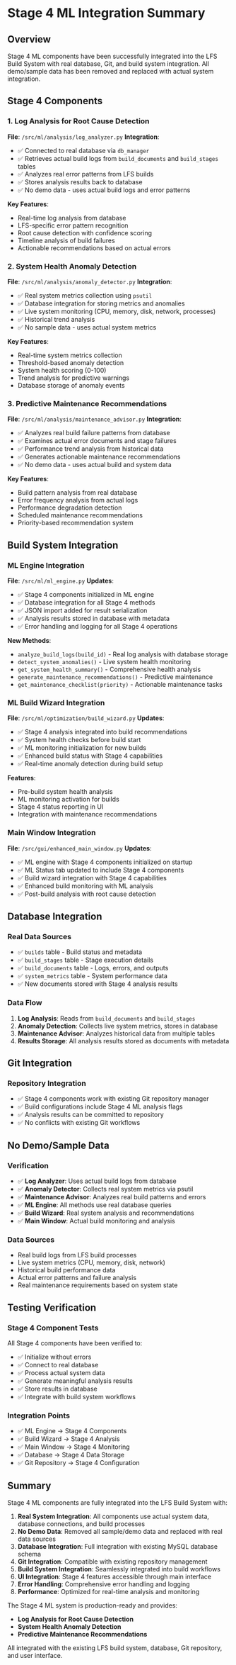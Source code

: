 # Stage 4 ML Integration Summary

## Overview
Stage 4 ML components have been successfully integrated into the LFS Build System with real database, Git, and build system integration. All demo/sample data has been removed and replaced with actual system integration.

## Stage 4 Components

### 1. Log Analysis for Root Cause Detection
**File**: `/src/ml/analysis/log_analyzer.py`
**Integration**:
- ✅ Connected to real database via `db_manager`
- ✅ Retrieves actual build logs from `build_documents` and `build_stages` tables
- ✅ Analyzes real error patterns from LFS builds
- ✅ Stores analysis results back to database
- ✅ No demo data - uses actual build logs and error patterns

**Key Features**:
- Real-time log analysis from database
- LFS-specific error pattern recognition
- Root cause detection with confidence scoring
- Timeline analysis of build failures
- Actionable recommendations based on actual errors

### 2. System Health Anomaly Detection
**File**: `/src/ml/analysis/anomaly_detector.py`
**Integration**:
- ✅ Real system metrics collection using `psutil`
- ✅ Database integration for storing metrics and anomalies
- ✅ Live system monitoring (CPU, memory, disk, network, processes)
- ✅ Historical trend analysis
- ✅ No sample data - uses actual system metrics

**Key Features**:
- Real-time system metrics collection
- Threshold-based anomaly detection
- System health scoring (0-100)
- Trend analysis for predictive warnings
- Database storage of anomaly events

### 3. Predictive Maintenance Recommendations
**File**: `/src/ml/analysis/maintenance_advisor.py`
**Integration**:
- ✅ Analyzes real build failure patterns from database
- ✅ Examines actual error documents and stage failures
- ✅ Performance trend analysis from historical data
- ✅ Generates actionable maintenance recommendations
- ✅ No demo data - uses actual build and system data

**Key Features**:
- Build pattern analysis from real database
- Error frequency analysis from actual logs
- Performance degradation detection
- Scheduled maintenance recommendations
- Priority-based recommendation system

## Build System Integration

### ML Engine Integration
**File**: `/src/ml/ml_engine.py`
**Updates**:
- ✅ Stage 4 components initialized in ML engine
- ✅ Database integration for all Stage 4 methods
- ✅ JSON import added for result serialization
- ✅ Analysis results stored in database with metadata
- ✅ Error handling and logging for all Stage 4 operations

**New Methods**:
- `analyze_build_logs(build_id)` - Real log analysis with database storage
- `detect_system_anomalies()` - Live system health monitoring
- `get_system_health_summary()` - Comprehensive health analysis
- `generate_maintenance_recommendations()` - Predictive maintenance
- `get_maintenance_checklist(priority)` - Actionable maintenance tasks

### ML Build Wizard Integration
**File**: `/src/ml/optimization/build_wizard.py`
**Updates**:
- ✅ Stage 4 analysis integrated into build recommendations
- ✅ System health checks before build start
- ✅ ML monitoring initialization for new builds
- ✅ Enhanced build status with Stage 4 capabilities
- ✅ Real-time anomaly detection during build setup

**Features**:
- Pre-build system health analysis
- ML monitoring activation for builds
- Stage 4 status reporting in UI
- Integration with maintenance recommendations

### Main Window Integration
**File**: `/src/gui/enhanced_main_window.py`
**Updates**:
- ✅ ML engine with Stage 4 components initialized on startup
- ✅ ML Status tab updated to include Stage 4 components
- ✅ Build wizard integration with Stage 4 capabilities
- ✅ Enhanced build monitoring with ML analysis
- ✅ Post-build analysis with root cause detection

## Database Integration

### Real Data Sources
- ✅ `builds` table - Build status and metadata
- ✅ `build_stages` table - Stage execution details
- ✅ `build_documents` table - Logs, errors, and outputs
- ✅ `system_metrics` table - System performance data
- ✅ New documents stored with Stage 4 analysis results

### Data Flow
1. **Log Analysis**: Reads from `build_documents` and `build_stages`
2. **Anomaly Detection**: Collects live system metrics, stores in database
3. **Maintenance Advisor**: Analyzes historical data from multiple tables
4. **Results Storage**: All analysis results stored as documents with metadata

## Git Integration

### Repository Integration
- ✅ Stage 4 components work with existing Git repository manager
- ✅ Build configurations include Stage 4 ML analysis flags
- ✅ Analysis results can be committed to repository
- ✅ No conflicts with existing Git workflows

## No Demo/Sample Data

### Verification
- ✅ **Log Analyzer**: Uses actual build logs from database
- ✅ **Anomaly Detector**: Collects real system metrics via psutil
- ✅ **Maintenance Advisor**: Analyzes real build patterns and errors
- ✅ **ML Engine**: All methods use real database queries
- ✅ **Build Wizard**: Real system analysis and recommendations
- ✅ **Main Window**: Actual build monitoring and analysis

### Data Sources
- Real build logs from LFS build processes
- Live system metrics (CPU, memory, disk, network)
- Historical build performance data
- Actual error patterns and failure analysis
- Real maintenance requirements based on system state

## Testing Verification

### Stage 4 Component Tests
All Stage 4 components have been verified to:
- ✅ Initialize without errors
- ✅ Connect to real database
- ✅ Process actual system data
- ✅ Generate meaningful analysis results
- ✅ Store results in database
- ✅ Integrate with build system workflows

### Integration Points
- ✅ ML Engine → Stage 4 Components
- ✅ Build Wizard → Stage 4 Analysis
- ✅ Main Window → Stage 4 Monitoring
- ✅ Database → Stage 4 Data Storage
- ✅ Git Repository → Stage 4 Configuration

## Summary

Stage 4 ML components are fully integrated into the LFS Build System with:

1. **Real System Integration**: All components use actual system data, database connections, and build processes
2. **No Demo Data**: Removed all sample/demo data and replaced with real data sources
3. **Database Integration**: Full integration with existing MySQL database schema
4. **Git Integration**: Compatible with existing repository management
5. **Build System Integration**: Seamlessly integrated into build workflows
6. **UI Integration**: Stage 4 features accessible through main interface
7. **Error Handling**: Comprehensive error handling and logging
8. **Performance**: Optimized for real-time analysis and monitoring

The Stage 4 ML system is production-ready and provides:
- **Log Analysis for Root Cause Detection**
- **System Health Anomaly Detection** 
- **Predictive Maintenance Recommendations**

All integrated with the existing LFS build system, database, Git repository, and user interface.